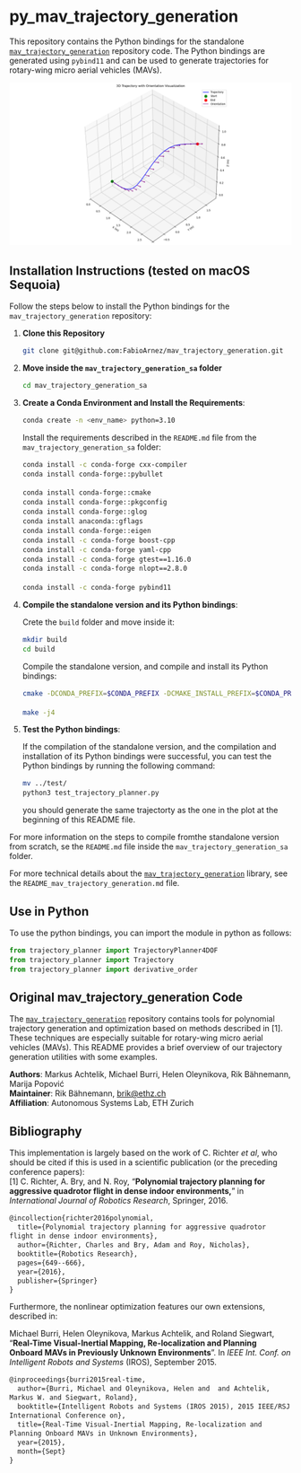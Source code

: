 # py_mav_trajectory_generation

This repository contains the Python bindings for the standalone [`mav_trajectory_generation`](https://github.com/ethz-asl/mav_trajectory_generation) repository code. The Python bindings are generated using `pybind11` and can be used to generate trajectories for rotary-wing micro aerial vehicles (MAVs).

<p align="center">
  <img src="mav_trajectory_generation_sa/assests/example_py_trajectory_plan_4dof.png" alt="Example Trajectory Plan"/>
</p>

## Installation Instructions (tested on macOS Sequoia)

Follow the steps below to install the Python bindings for the `mav_trajectory_generation` repository:

1. **Clone this Repository**
  
    ```bash
    git clone git@github.com:FabioArnez/mav_trajectory_generation.git
    ```

2. **Move inside the ``mav_trajectory_generation_sa`` folder**

    ```bash
    cd mav_trajectory_generation_sa
    ```

3. **Create a Conda Environment and Install the Requirements**:

    ```bash
    conda create -n <env_name> python=3.10
    ```

    Install the requirements described in the `README.md` file from the `mav_trajectory_generation_sa` folder:

    ```bash
    conda install -c conda-forge cxx-compiler
    conda install conda-forge::pybullet

    conda install conda-forge::cmake
    conda install conda-forge::pkgconfig
    conda install conda-forge::glog
    conda install anaconda::gflags
    conda install conda-forge::eigen
    conda install -c conda-forge boost-cpp
    conda install -c conda-forge yaml-cpp
    conda install -c conda-forge gtest==1.16.0
    conda install -c conda-forge nlopt==2.8.0

    conda install -c conda-forge pybind11
    ```

4. **Compile the standalone version and its Python bindings**:

    Crete the `build` folder and move inside it:

    ```bash
    mkdir build
    cd build
    ```

    Compile the standalone version, and compile and install its Python bindings:

    ```bash
    cmake -DCONDA_PREFIX=$CONDA_PREFIX -DCMAKE_INSTALL_PREFIX=$CONDA_PREFIX ..

    make -j4
    ```

5. **Test the Python bindings**:

    If the compilation of the standalone version, and the compilation and installation of its Python bindings were successful, you can test the Python bindings by running the following command:

    ```bash
    mv ../test/
    python3 test_trajectory_planner.py
    ```

   you should generate the same trajectorty as the one in the plot at the beginning of this README file.

For more information on the steps to compile fromthe standalone version from scratch, se the `README.md` file inside the `mav_trajectory_generation_sa` folder.

For more technical details about the [`mav_trajectory_generation`](https://github.com/ethz-asl/mav_trajectory_generation) library, see the `README_mav_trajectory_generation.md` file.

## Use in Python

To use the python bindings, you can import the module in python as follows:

```python
from trajectory_planner import TrajectoryPlanner4DOF 
from trajectory_planner import Trajectory
from trajectory_planner import derivative_order
```

## Original mav_trajectory_generation Code

The [`mav_trajectory_generation`](https://github.com/ethz-asl/mav_trajectory_generation) repository contains tools for polynomial trajectory generation and optimization based on methods described in [1].
These techniques are especially suitable for rotary-wing micro aerial vehicles (MAVs).
This README provides a brief overview of our trajectory generation utilities with some examples.

**Authors**: Markus Achtelik, Michael Burri, Helen Oleynikova, Rik Bähnemann, Marija Popović  
**Maintainer**: Rik Bähnemann, brik@ethz.ch  
**Affiliation**: Autonomous Systems Lab, ETH Zurich  


## Bibliography
This implementation is largely based on the work of C. Richter *et al*, who should be cited if this is used in a scientific publication (or the preceding conference papers):  
[1] C. Richter, A. Bry, and N. Roy, “**Polynomial trajectory planning for aggressive quadrotor flight in dense indoor environments,**” in *International Journal of Robotics Research*, Springer, 2016.
```
@incollection{richter2016polynomial,
  title={Polynomial trajectory planning for aggressive quadrotor flight in dense indoor environments},
  author={Richter, Charles and Bry, Adam and Roy, Nicholas},
  booktitle={Robotics Research},
  pages={649--666},
  year={2016},
  publisher={Springer}
}
```

Furthermore, the nonlinear optimization features our own extensions, described in:  

Michael Burri, Helen Oleynikova, Markus Achtelik, and Roland Siegwart, “**Real-Time Visual-Inertial Mapping, Re-localization and Planning Onboard MAVs in Previously Unknown Environments**”. In *IEEE Int. Conf. on Intelligent Robots and Systems* (IROS), September 2015.
```
@inproceedings{burri2015real-time,
  author={Burri, Michael and Oleynikova, Helen and  and Achtelik, Markus W. and Siegwart, Roland},
  booktitle={Intelligent Robots and Systems (IROS 2015), 2015 IEEE/RSJ International Conference on},
  title={Real-Time Visual-Inertial Mapping, Re-localization and Planning Onboard MAVs in Unknown Environments},
  year={2015},
  month={Sept}
}
```
